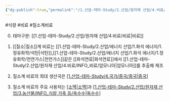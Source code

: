```yaml
---
{"dg-publish":true,"permalink":"/1.산업-테마-Study/2.산업/원자재 산업/4.비료/INFO_비료/질소계 비료/","created":"2024-11-20T21:02:28.952+09:00","updated":"2025-06-26T15:39:48.467+09:00"}
---
```


#식량 #비료 #질소계비료 

0. 테마구분: [[1.산업-테마-Study/2.산업/원자재 산업/4.비료/비료\|비료]]

1. [[질소\|질소]]계 비료는 [[1.산업-테마-Study/2.산업/에너지 산업/1.화석 에너지/1.정유화학/석탄\|석탄]],[[1.산업-테마-Study/2.산업/에너지 산업/1.화석 에너지/1.정유화학/천연가스\|천연가스]]같은 [[화석연료\|화석연료]]에서 [[1.산업-테마-Study/2.산업/원자재 산업/4.비료/INFO_비료/암모니아\|암모니아]]를 추출해 제조
2. 질소계 비료의 최대 생산국은 [[1.산업-테마-Study/4.국가/중국/중국\|중국]](44%)
3. 질소계 비료의 주요 사용처는 [[소맥\|소맥]](18%)과 [[1.산업-테마-Study/2.산업/원자재 산업/3.농산물/INFO_식량,가축 등/옥수수\|옥수수]](17%)